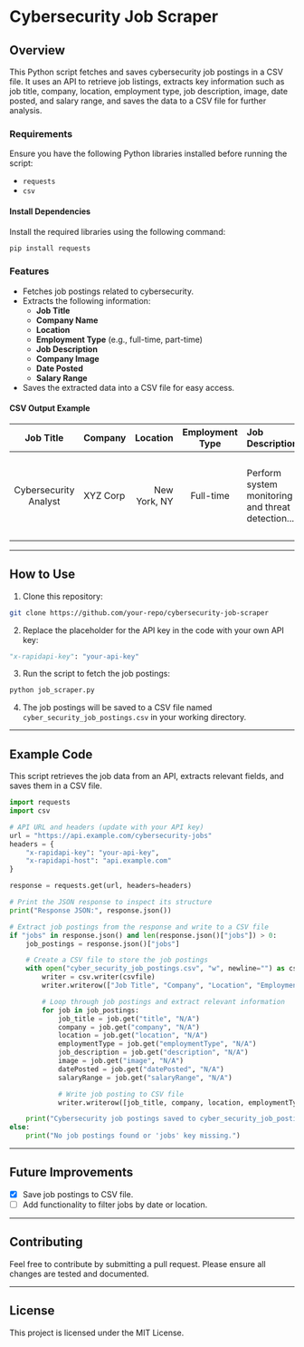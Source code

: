 # Cybersecurity Job Scraper

## Overview

This Python script fetches and saves cybersecurity job postings in a CSV file. It uses an API to retrieve job listings, extracts key information such as job title, company, location, employment type, job description, image, date posted, and salary range, and saves the data to a CSV file for further analysis.

### Requirements

Ensure you have the following Python libraries installed before running the script:

* `requests`
* `csv`

#### Install Dependencies

Install the required libraries using the following command:

```bash
pip install requests
```

### Features

- Fetches job postings related to cybersecurity.
- Extracts the following information:
  - **Job Title**
  - **Company Name**
  - **Location**
  - **Employment Type** (e.g., full-time, part-time)
  - **Job Description**
  - **Company Image**
  - **Date Posted**
  - **Salary Range**
- Saves the extracted data into a CSV file for easy access.

#### CSV Output Example

| Job Title | Company | Location | Employment Type | Job Description | Image | Date Posted | Salary Range |
| :---: | :--- | ---: | :---: | :--- | :--- | :---: | :---: |
| Cybersecurity Analyst | XYZ Corp | New York, NY | Full-time | Perform system monitoring and threat detection... | ![image](image-url.com) | 2024-09-10 | $50,000 - $70,000 |

---

## How to Use

1. Clone this repository:

```bash
git clone https://github.com/your-repo/cybersecurity-job-scraper
```

2. Replace the placeholder for the API key in the code with your own API key:

```python
"x-rapidapi-key": "your-api-key"
```

3. Run the script to fetch the job postings:

```bash
python job_scraper.py
```

4. The job postings will be saved to a CSV file named `cyber_security_job_postings.csv` in your working directory.

---

## Example Code

This script retrieves the job data from an API, extracts relevant fields, and saves them in a CSV file.

```python
import requests
import csv

# API URL and headers (update with your API key)
url = "https://api.example.com/cybersecurity-jobs"
headers = {
    "x-rapidapi-key": "your-api-key",
    "x-rapidapi-host": "api.example.com"
}

response = requests.get(url, headers=headers)

# Print the JSON response to inspect its structure
print("Response JSON:", response.json())

# Extract job postings from the response and write to a CSV file
if "jobs" in response.json() and len(response.json()["jobs"]) > 0:
    job_postings = response.json()["jobs"]

    # Create a CSV file to store the job postings
    with open("cyber_security_job_postings.csv", "w", newline="") as csvfile:
        writer = csv.writer(csvfile)
        writer.writerow(["Job Title", "Company", "Location", "Employment Type", "Job Description", "Image", "Date Posted", "Salary Range"])

        # Loop through job postings and extract relevant information
        for job in job_postings:
            job_title = job.get("title", "N/A")
            company = job.get("company", "N/A")
            location = job.get("location", "N/A")
            employmentType = job.get("employmentType", "N/A")
            job_description = job.get("description", "N/A")
            image = job.get("image", "N/A")
            datePosted = job.get("datePosted", "N/A")
            salaryRange = job.get("salaryRange", "N/A")

            # Write job posting to CSV file
            writer.writerow([job_title, company, location, employmentType, job_description, image, datePosted, salaryRange])

    print("Cybersecurity job postings saved to cyber_security_job_postings.csv")
else:
    print("No job postings found or 'jobs' key missing.")
```

---

## Future Improvements

* [x] Save job postings to CSV file.
* [ ] Add functionality to filter jobs by date or location.

---

## Contributing

Feel free to contribute by submitting a pull request. Please ensure all changes are tested and documented.

---

## License

This project is licensed under the MIT License.